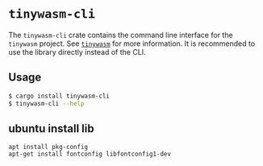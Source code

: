 # `tinywasm-cli`

The `tinywasm-cli` crate contains the command line interface for the `tinywasm` project. See [`tinywasm`](https://crates.io/crates/tinywasm) for more information.
It is recommended to use the library directly instead of the CLI.

## Usage

```bash
$ cargo install tinywasm-cli
$ tinywasm-cli --help
```

## ubuntu install lib
```shell
apt install pkg-config
apt-get install fontconfig libfontconfig1-dev
```